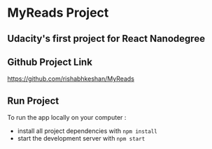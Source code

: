 # MyReads Project
## Udacity's first project for React Nanodegree

## Github Project Link

<a href="https://github.com/rishabhkeshan/MyReads">https://github.com/rishabhkeshan/MyReads</a>



## Run Project

To run the app locally on your computer :

* install all project dependencies with `npm install`
* start the development server with `npm start`

